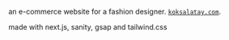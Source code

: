 an e-commerce website for a fashion designer. [`koksalatay.com`](https://www.koksalatay.com/).

made with next.js, sanity, gsap and tailwind.css
